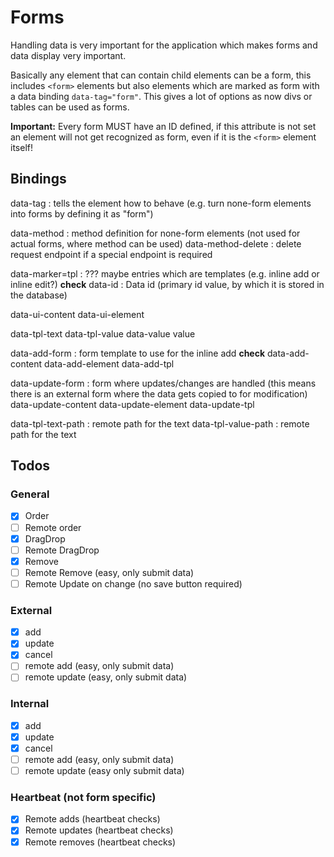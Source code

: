 # Forms

Handling data is very important for the application which makes forms and data display very important.

Basically any element that can contain child elements can be a form, this includes `<form>` elements but also elements which are marked as form with a data binding `data-tag="form"`. This gives a lot of options as now divs or tables can be used as forms.

**Important:** Every form MUST have an ID defined, if this attribute is not set an element will not get recognized as form, even if it is the `<form>` element itself!

## Bindings

data-tag : tells the element how to behave (e.g. turn none-form elements into forms by defining it as "form")

data-method : method definition for none-form elements (not used for actual forms, where method can be used)
data-method-delete : delete request endpoint if a special endpoint is required

data-marker=tpl : ??? maybe entries which are templates (e.g. inline add or inline edit?) **check**
data-id : Data id (primary id value, by which it is stored in the database)

data-ui-content
data-ui-element

data-tpl-text
data-tpl-value
data-value
value

data-add-form : form template to use for the inline add **check**
data-add-content
data-add-element
data-add-tpl

data-update-form : form where updates/changes are handled (this means there is an external form where the data gets copied to for modification)
data-update-content
data-update-element
data-update-tpl

data-tpl-text-path : remote path for the text
data-tpl-value-path : remote path for the text


## Todos

### General
- [x] Order
- [ ] Remote order
- [x] DragDrop
- [ ] Remote DragDrop
- [x] Remove
- [ ] Remote Remove (easy, only submit data)
- [ ] Remote Update on change (no save button required)

### External
- [x] add
- [x] update
- [x] cancel
- [ ] remote add (easy, only submit data)
- [ ] remote update (easy, only submit data)

### Internal
- [x] add
- [x] update
- [x] cancel
- [ ] remote add (easy, only submit data)
- [ ] remote update (easy only submit data)

### Heartbeat (not form specific)
- [x] Remote adds (heartbeat checks)
- [x] Remote updates (heartbeat checks)
- [x] Remote removes (heartbeat checks)
